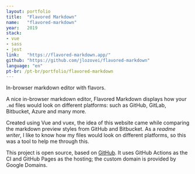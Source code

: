 ```yaml
---
layout: portfolio
title:  "Flavored Markdown"
name:   "flavored-markdown"
year:   2019
stack:  
- vue
- sass
- jest
link:   "https://flavored-markdown.app/"
github: "https://github.com/jlozovei/flavored-markdown"
language: "en"
pt-br: /pt-br/portfolio/flavored-markdown
---
```

In-browser markdown editor with flavors.
<!--more-->
A nice in-browser markdown editor, Flavored Markdown displays how your `.md` files would look on different platforms: such as GitHub, GitLab, Bitbucket, Azure and many more.

Created using Vue and vuex, the idea of this website came while comparing the markdown preview styles from GitHub and Bitbucket. As a _readme writer_, I like to know how my files would look on different platforms, so this was a tool to help me through this.

This project is open source, based on [GitHub](https://github.com/jlozovei/flavored-markdown). It uses GitHub Actions as the CI and GitHub Pages as the hosting; the custom domain is provided by Google Domains.

